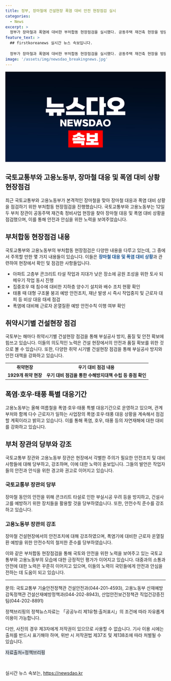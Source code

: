 ```yaml
---
title: 정부, 장마철에 건설현장 폭염 대비 안전 현장점검 실시
categories:
  - News
excerpt: >
  정부가 장마철과 폭염에 대비한 부처합동 현장점검을 실시했다. 공동주택 재건축 현장을 방문한 국토교통부와 고용노동부 장관은 장마철 대응 상황과 폭염 대비 조치를 살펴봤다. 이에 따라 콘크리트 타설 작업, 지하층 양수기 설치, 근로자 온열질환 예방 등에 주목했으며, 취약시기별 건설현장 점검과 폭염·호우·태풍 대응기간 운영 등을 계획하고 있다. 이에 대한 자세한 내용은 국토교통부와 고용노동부로 문의할 수 있다.
feature_text: >
  ## firstkoreanews 실시간 뉴스 속보입니다.

  정부가 장마철과 폭염에 대비한 부처합동 현장점검을 실시했다. 공동주택 재건축 현장을 방문한 국토교통부와 고용노동부 장관은 장마철 대응 상황과 폭염 대비 조치를 살펴봤다. 이에 따라 콘크리트 타설 작업, 지하층 양수기 설치, 근로자 온열질환 예방 등에 주목했으며, 취약시기별 건설현장 점검과 폭염·호우·태풍 대응기간 운영 등을 계획하고 있다. 이에 대한 자세한 내용은 국토교통부와 고용노동부로 문의할 수 있다.
image: '/assets/img/newsdao_breakingnews.jpg'
---
```


<p><img src="/assets/img/newsdao_breakingnews.jpg" alt="firstkoreanews 속보" /></p>

<h2>국토교통부와 고용노동부, 장마철 대응 및 폭염 대비 상황 현장점검</h2>

<p data-ke-size="size16">최근 국토교통부와 고용노동부가 본격적인 장마철을 맞아 장마철 대응과 폭염 대비 상황을 점검하기 위한 부처합동 현장점검을 진행했습니다. 국토교통부와 고용노동부는 12일 두 부처 장관이 공동주택 재건축 정비사업 현장을 찾아 장마철 대응 및 폭염 대비 상황을 점검했으며, 이를 통해 안전과 안심을 위한 노력을 보여주었습니다.</p>

<h2>부처합동 현장점검 내용</h2>

<p data-ke-size="size16">국토교통부와 고용노동부의 부처합동 현장점검은 다양한 내용을 다루고 있는데, 그 중에서 주목할 만한 몇 가지 내용들이 있습니다. 이들은 <b><span style="color: #1a5490;">장마철 대응 및 폭염 대비 상황</span></b>과 관련하여 현장에서 확인 및 점검한 사항들입니다.</p>

<ul>
<li>아파트 고층부 콘크리트 타설 작업과 지대가 낮은 장소에 공원 조성을 위한 토사 되메우기 작업 동시 진행</li>
<li>집중호우 때 침수에 대비한 지하층 양수기 설치와 배수 조치 현황 확인</li>
<li>태풍 때 대형 구조물 붕괴 예방 안전조치, 재난 발생 시 즉시 작업중지 및 근로자 대피 등 비상 대응 태세 점검</li>
<li>폭염에 대비해 근로자 온열질환 예방 안전수칙 이행 여부 확인</li>
</ul>

<h2>취약시기별 건설현장 점검</h2>

<p data-ke-size="size16">국토부는 해마다 취약시기별 건설현장 점검을 통해 부실공사 방지, 품질 및 안전 확보에 힘쓰고 있습니다. 이들의 의도적인 노력은 건설 현장에서의 안전과 품질 확보를 위한 것으로 볼 수 있습니다. 또한, 다양한 취약 시기별 건설현장 점검을 통해 부실공사 방지와 안전 대책을 강화하고 있습니다.</p>

<table>
<tr>
<td style="text-align: center; height: 17px;"><b>취약현장</b></td>
<td style="text-align: center; height: 17px;"><b>우기 대비 점검 내용</b></td>
</tr>
<tr>
<td style="text-align: center; height: 17px;"><b>1929개 취약 현장</b></td>
<td style="text-align: center; height: 17px;"><b>우기 대비 점검을 통한 수해방지대책 수립 등 중점 확인</b></td>
</tr>
</table>

<h2>폭염·호우·태풍 특별 대응기간</h2>

<p data-ke-size="size16">고용노동부는 올해 여름철을 폭염·호우·태풍 특별 대응기간으로 운영하고 있으며, 관계부처와 함께 다수 근로자가 일하는 사업장의 폭염·호우·태풍 대응 상황을 계속해서 점검할 계획이라고 밝히고 있습니다. 이를 통해 폭염, 호우, 태풍 등의 자연재해에 대한 대비를 강화하고 있습니다.</p>

<h2>부처 장관의 당부와 강조</h2>

<p data-ke-size="size16">국토교통부 장관와 고용노동부 장관은 현장에서 각별한 주의가 필요한 안전조치 및 대비사항들에 대해 당부하고, 강조하며, 이에 대한 노력이 돋보입니다. 그들의 발언은 작업자들의 안전과 안식을 위한 경고와 권고로 이어지고 있습니다.</p>

<h3>국토교통부 장관의 당부</h3>

<p data-ke-size="size16">장마철 동안의 안전을 위해 콘크리트 타설로 인한 부실시공 우려 등을 방지하고, 건설사고를 예방하기 위한 장치들을 활용할 것을 당부하였습니다. 또한, 안전수칙 준수를 강조하고 있습니다.</p>

<h3>고용노동부 장관의 강조</h3>

<p data-ke-size="size16">장마철 건설현장에서의 안전조치에 대해 강조하였으며, 폭염기에 대비한 근로자 온열질환 예방을 위한 안전수칙의 철저한 준수를 당부하였습니다.</p>

<p data-ke-size="size16">이와 같은 부처합동 현장점검을 통해 국토와 안전을 위한 노력을 보여주고 있는 국토교통부와 고용노동부의 모습에 대한 긍정적인 평가가 이어지고 있습니다. 대중과의 소통과 안전에 대한 노력은 꾸준히 이어지고 있으며, 이들의 노력이 국민들에게 안전과 안심을 전하는 데 도움이 되고 있습니다.</p>

<hr>

<p data-ke-size="size16">문의: 국토교통부 기술안전정책관 건설안전과(044-201-4593), 고용노동부 산재예방감독정책관 건설산재예방정책과(044-202-8943), 산업안전보건정책관 직업건강증진팀(044-202-8891)</p>

<p data-ke-size="size16">정책브리핑의 정책뉴스자료는 「공공누리 제1유형:출처표시」의 조건에 따라 자유롭게 이용이 가능합니다.</p>

<p data-ke-size="size16">다만, 사진의 경우 제3자에게 저작권이 있으므로 사용할 수 없습니다. 기사 이용 시에는 출처를 반드시 표기해야 하며, 위반 시 저작권법 제37조 및 제138조에 따라 처벌될 수 있습니다. </p>

<p data-ke-size="size16"><span style="background-color: #21538527;">자료출처=정책브리핑 </span></p>

<p data-ke-size="size16">&nbsp;</p>
실시간 뉴스 속보는, <a href="https://newsdao.kr" rel="dofollow">https://newsdao.kr</a>


